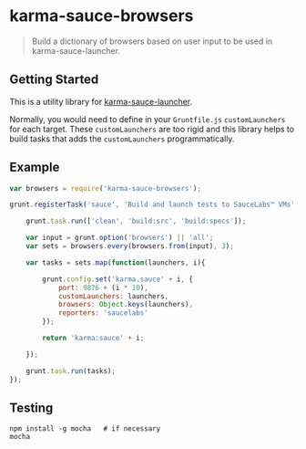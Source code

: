 # karma-sauce-browsers

> Build a dictionary of browsers based on user input to be used in karma-sauce-launcher.

## Getting Started
This is a utility library for [karma-sauce-launcher](https://github.com/karma-runner/karma-sauce-launcher).

Normally, you would need to define in your `Gruntfile.js` `customLaunchers` for each target. These `customLaunchers` are
too rigid and this library helps to build tasks that adds the `customLaunchers` programmatically.

## Example

```js
var browsers = require('karma-sauce-browsers');

grunt.registerTask('sauce', 'Build and launch tests to SauceLabs™ VMs', function(){

	grunt.task.run(['clean', 'build:src', 'build:specs']);

	var input = grunt.option('browsers') || 'all';
	var sets = browsers.every(browsers.from(input), 3);

	var tasks = sets.map(function(launchers, i){

		grunt.config.set('karma.sauce' + i, {
			port: 9876 + (i * 10),
			customLaunchers: launchers,
			browsers: Object.keys(launchers),
			reporters: 'saucelabs'
		});

		return 'karma:sauce' + i;

	});

	grunt.task.run(tasks);
});
```

## Testing

```shell
npm install -g mocha   # if necessary
mocha
```
